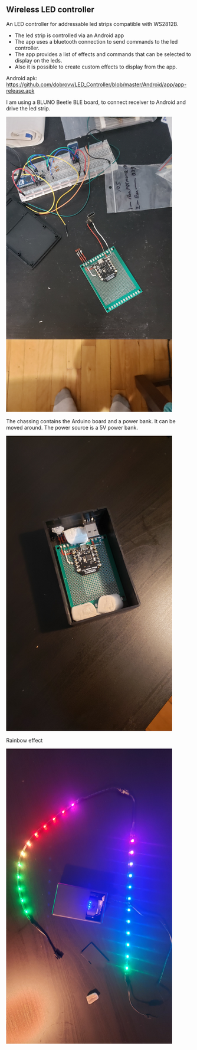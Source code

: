 <h2>Wireless LED controller</h2> 

An LED controller for addressable led strips compatible with WS2812B.

 * The led strip is controlled via an Android app
 * The app uses a bluetooth connection to send commands to the led controller.
 * The app provides a list of effects and commands that can be selected to display on the leds.
 * Also it is possible to create custom effects to display from the app.
 
 Android apk: <a>https://github.com/dobrovv/LED_Controller/blob/master/Android/app/app-release.apk</a>
 
 
 I am using a BLUNO Beetle BLE board, to connect receiver to Android and drive the led strip.

<img src="https://github.com/dobrovv/LED_Controller/blob/master/Screens/20200810_001049.jpg?raw=true" width="450" height="800">

The chassing contains the Arduino board and a power bank. It can be moved around. The power source is a 5V power bank.

<img src="https://github.com/dobrovv/LED_Controller/blob/master/Screens/20200823_015720.jpg?raw=true" width="450" height="800">

Rainbow effect

<img src="https://github.com/dobrovv/LED_Controller/blob/master/Screens/20200823_021428.jpg?raw=true" width="450" height="800">

